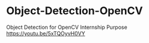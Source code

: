 # Object-Detection-OpenCV
Object Detection for OpenCV  Internship Purpose
https://youtu.be/5xTQOyvH0VY
